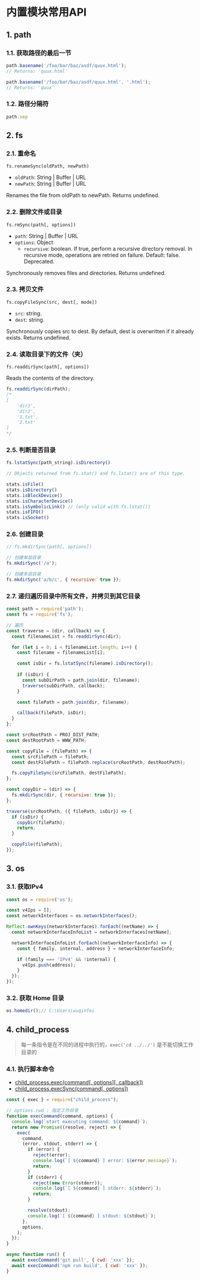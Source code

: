 # 内置模块常用API

## 1. path

### 1.1. 获取路径的最后一节

```javascript
path.basename('/foo/bar/baz/asdf/quux.html');
// Returns: 'quux.html'

path.basename('/foo/bar/baz/asdf/quux.html', '.html');
// Returns: 'quux'
```

### 1.2. 路径分隔符

```javascript
path.sep
```

## 2. fs

### 2.1. 重命名

`fs.renameSync(oldPath, newPath)`

* `oldPath`: String | Buffer | URL
* `newPath`: String | Buffer | URL

Renames the file from oldPath to newPath. Returns undefined.

### 2.2. 删除文件或目录

`fs.rmSync(path[, options])`

* `path`: String | Buffer | URL
* `options`: Object
    * `recursive`: boolean. If true, perform a recursive directory removal. In recursive mode, operations are retried on failure. Default: false. Deprecated.

Synchronously removes files and directories. Returns undefined.

### 2.3. 拷贝文件

`fs.copyFileSync(src, dest[, mode])`

* `src`: string.
* `dest`: string.

Synchronously copies src to dest. By default, dest is overwritten if it already exists. Returns undefined. 

### 2.4. 读取目录下的文件（夹）

`fs.readdirSync(path[, options])`

Reads the contents of the directory.

```javascript
fs.readdirSync(dirPath);
/*
[
    'dir1',
    'dir2',
    '1.txt',
    '2.txt'
]
*/
```

### 2.5. 判断是否目录

```javascript
fs.lstatSync(path_string).isDirectory() 

// Objects returned from fs.stat() and fs.lstat() are of this type.

stats.isFile()
stats.isDirectory()
stats.isBlockDevice()
stats.isCharacterDevice()
stats.isSymbolicLink() // (only valid with fs.lstat())
stats.isFIFO()
stats.isSocket()
```

### 2.6. 创建目录

```javascript
// fs.mkdirSync(path[, options])

// 创建单层目录
fs.mkdirSync('/a');

// 创建多层目录
fs.mkdirSync('a/b/c', { recursive: true });
```

### 2.7. 递归遍历目录中所有文件，并拷贝到其它目录

```javascript
const path = require('path');
const fs = require('fs');

// 遍历
const traverse = (dir, callback) => {
  const filenameList = fs.readdirSync(dir);

  for (let i = 0; i < filenameList.length; i++) {
    const filename = filenameList[i];

    const isDir = fs.lstatSync(filename).isDirectory();
    
    if (isDir) {
      const subDirPath = path.join(dir, filename);
      traverse(subDirPath, callback);
    }

    const filePath = path.join(dir, filename);

    callback(filePath, isDir);
  }
};

const srcRootPath = PROJ_DIST_PATH;
const destRootPath = WWW_PATH;

const copyFile = (filePath) => {
  const srcFilePath = filePath;
  const destFilePath = filePath.replace(srcRootPath, destRootPath);

  fs.copyFileSync(srcFilePath, destFilePath);
};

const copyDir = (dir) => {
  fs.mkdirSync(dir, { recursive: true });
};

traverse(srcRootPath, ({ filePath, isDir}) => {
  if (isDir) {
    copyDir(filePath);
    return;
  }

  copyFile(filePath);
});
```

## 3. os

### 3.1. 获取IPv4

```javascript
const os = require('os');

const v4Ips = [];
const networkInterfaces = os.networkInterfaces();

Reflect.ownKeys(networkInterfaces).forEach((netName) => {
  const networkInterfaceInfoList = networkInterfaces[netName];

  networkInterfaceInfoList.forEach((networkInterfaceInfo) => {
    const { family, internal, address } = networkInterfaceInfo;

    if (family === 'IPv4' && !internal) {
      v4Ips.push(address);
    }
  });
});
```

### 3.2. 获取 Home 目录

```javascript
os.homedir();// C:\Users\wuqinfei
```

## 4. child_process

>每一条指令是在不同的进程中执行的，`exec('cd ../../')` 是不能切换工作目录的

### 4.1. 执行脚本命令

* [child_process.exec(command[, options][, callback])](https://nodejs.org/api/child_process.html#child_processexeccommand-options-callback)
* [child_process.execSync(command[, options])](https://nodejs.org/api/child_process.html#child_processexecsynccommand-options)

```javascript
const { exec } = require("child_process");

// options.cwd : 指定工作目录
function execCommand(command, options) {
  console.log(`start executing command: ${command}`);
  return new Promise((resolve, reject) => {
    exec(
      command, 
      (error, stdout, stderr) => {
        if (error) {
          reject(error);
          console.log(`[ ${command} ] error: ${error.message}`);
          return;
        }
        if (stderr) {
          reject(new Error(stderr));
          console.log(`[ ${command} ] stderr: ${stderr}`);
          return;
        }

        resolve(stdout);
        console.log(`[ ${command} ] stdout: ${stdout}`);
      }, 
      options,
    );
  });
}

async function run() {
  await execCommand('git pull', { cwd: 'xxx' });
  await execCommand('npm run build', { cwd: 'xxx' });
}
```